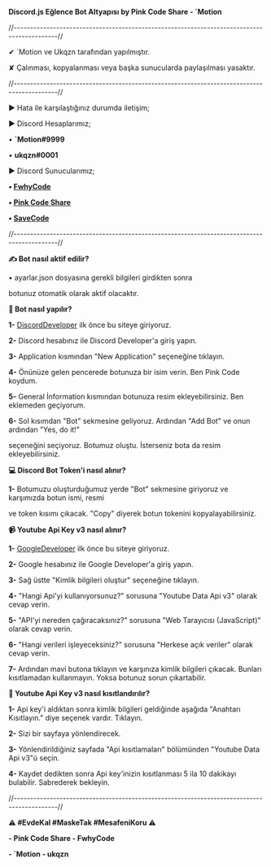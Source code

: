 **Discord.js Eğlence Bot Altyapısı by Pink Code Share - `Motion**

//-------------------------------------------------------------------------------------------//

✔ `Motion ve Ukqzn tarafından yapılmıştır.

✘ Çalınması, kopyalanması veya başka sunucularda paylaşılması yasaktır.

//-------------------------------------------------------------------------------------------//

► Hata ile karşılaştığınız durumda iletişim;

► Discord Hesaplarımız;

• **`Motion#9999**

• **ukqzn#0001**

► Discord Sunucularımız;

**• [FwhyCode](https://discord.gg/5ctK6ux)**

**• [Pink Code Share](https://discord.gg/pCemfHW)**

**• [SaveCode](https://discord.gg/savecode)**

//-------------------------------------------------------------------------------------------// 

**✍ Bot nasıl aktif edilir?** 

• ayarlar.json dosyasına gerekli bilgileri girdikten sonra 

botunuz otomatik olarak aktif olacaktır.

**🤖 Bot nasıl yapılır?**

**1-** [DiscordDeveloper](https://discord.com/developers) ilk önce bu siteye giriyoruz.

**2-** Discord hesabınız ile Discord Developer'a giriş yapın.

**3-** Application kısmından "New Application" seçeneğine tıklayın.

**4-** Önünüze gelen pencerede botunuza bir isim verin. Ben Pink Code koydum.

**5-** General İnformation kısmından botunuza resim ekleyebilirsiniz. Ben eklemeden geçiyorum.

**6-** Sol kısımdan "Bot" sekmesine geliyoruz. Ardından "Add Bot" ve onun ardından "Yes, do it!"

seçeneğini seçiyoruz. Botumuz oluştu. İsterseniz bota da resim ekleyebilirsiniz.

**💻 Discord Bot Token'i nasıl alınır?**

**1-** Botumuzu oluşturduğumuz yerde "Bot" sekmesine giriyoruz ve karşımızda botun ismi, resmi

ve token kısımı çıkacak. "Copy" diyerek botun tokenini kopyalayabilirsiniz.

**📹 Youtube Api Key v3 nasıl alınır?**

**1-** [GoogleDeveloper](https://console.developers.google.com/apis/api/youtube.googleapis.com/overview?project=balmy-ocean-281816) ilk önce bu siteye giriyoruz.

**2-** Google hesabınız ile Google Developer'a giriş yapın.

**3-** Sağ üstte "Kimlik bilgileri oluştur" seçeneğine tıklayın.

**4-** "Hangi Api'yi kullanıyorsunuz?" sorusuna "Youtube Data Api v3" olarak cevap verin.

**5-** "API'yi nereden çağıracaksınız?" sorusuna "Web Tarayıcısı (JavaScript)" olarak cevap verin.

**6-** "Hangi verileri işleyeceksiniz?" sorusuna "Herkese açık veriler" olarak cevap verin.

**7-** Ardından mavi butona tıklayın ve karşınıza kimlik bilgileri çıkacak. Bunları kısıtlamadan kullanmayın. Yoksa botunuz sorun çıkartabilir.


**📱 Youtube Api Key v3 nasıl kısıtlandırılır?**

**1-** Api key'i aldıktan sonra kimlik bilgileri geldiğinde aşağıda "Anahtarı Kısıtlayın." diye seçenek vardır. Tıklayın.


**2-** Sizi bir sayfaya yönlendirecek.

**3-** Yönlendirildiğiniz sayfada "Api kısıtlamaları" bölümünden "Youtube Data Api v3"ü seçin.

**4-** Kaydet dedikten sonra Api key'inizin kısıtlanması 5 ila 10 dakikayı bulabilir. Sabrederek bekleyin.

//-------------------------------------------------------------------------------------------// 


**⚠️ #EvdeKal #MaskeTak #MesafeniKoru ⚠️**

**- Pink Code Share - FwhyCode**

**- `Motion - ukqzn**
